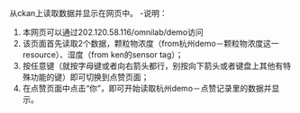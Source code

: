 从ckan上读取数据并显示在网页中。
-说明：
1. 本网页可以通过202.120.58.116/omnilab/demo访问
2. 该页面首先读取2个数据，颗粒物浓度（from杭州demo－颗粒物浓度这一resource）、湿度（from ken的sensor tag）；
3. 按任意键（就按字母键或者向右箭头都行，别按向下箭头或者键盘上其他有特殊功能的键）即可切换到点赞页面；
4. 在点赞页面中点击“你”，即可开始读取杭州demo－点赞记录里的数据并显示。